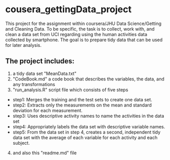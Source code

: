 # cousera_gettingData_project
This project for the assignment within coursera/JHU Data Science/Getting and Cleaning Data.
To be specific, the task is to collect, work with, and clean a data set from UCI regarding using the human activities data collected by smartphone. The goal is to prepare tidy data that can be used for later analysis. 

## The project includes:
1) a tidy data set "MeanData.txt"
2) "CodeBook.md" a code book that describes the variables, the data, and any transformations
3) "run_analysis.R" script file which consists of five steps
* step1: Merges the training and the test sets to create one data set.
* step2: Extracts only the measurements on the mean and standard deviation for each measurement.
* step3: Uses descriptive activity names to name the activities in the data set
* step4: Appropriately labels the data set with descriptive variable names.
* step5: From the data set in step 4, creates a second, independent tidy data set with the average of each variable for each activity and each subject.
4) and also this "readme.md" file
